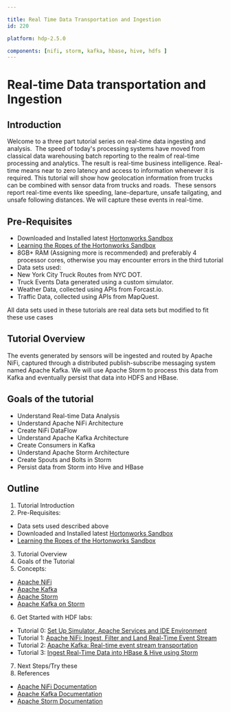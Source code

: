 ```yaml
---

title: Real Time Data Transportation and Ingestion
id: 220

platform: hdp-2.5.0

components: [nifi, storm, kafka, hbase, hive, hdfs ]
---
```



# Real-time Data transportation and Ingestion

## Introduction

Welcome to a three part tutorial series on real-time data ingesting and analysis.  The speed of today's processing systems have moved from classical data warehousing batch reporting to the realm of real-time processing and analytics. The result is real-time business intelligence. Real-time means near to zero latency and access to information whenever it is required. This tutorial will show how geolocation information from trucks can be combined with sensor data from trucks and roads.  These sensors report real-time events like speeding, lane-departure, unsafe tailgating, and unsafe following distances. We will capture these events in real-time.

## Pre-Requisites

*  Downloaded and Installed latest [Hortonworks Sandbox](http://hortonworks.com/products/hortonworks-sandbox/#install)
*  [Learning the Ropes of the Hortonworks Sandbox](http://hortonworks.com/hadoop-tutorial/learning-the-ropes-of-the-hortonworks-sandbox/)
*   8GB+ RAM (Assigning more is recommended) and preferably 4 processor cores, otherwise you may encounter errors in the third tutorial
*   Data sets used:
  *   New York City Truck Routes from NYC DOT.
  *   Truck Events Data generated using a custom simulator.
  *   Weather Data, collected using APIs from Forcast.io.
  *   Traffic Data, collected using APIs from MapQuest.

All data sets used in these tutorials are real data sets but modified to fit these use cases

## Tutorial Overview

The events generated by sensors will be ingested and routed by Apache NiFi, captured through a distributed publish-subscribe messaging system named Apache Kafka. We will use Apache Storm to process this data from Kafka and eventually persist that data into HDFS and HBase.

## Goals of the tutorial

*   Understand Real-time Data Analysis
*   Understand Apache NiFi Architecture
*   Create NiFi DataFlow
*   Understand Apache Kafka Architecture
*   Create Consumers in Kafka
*   Understand Apache Storm Architecture
*   Create Spouts and Bolts in Storm
*   Persist data from Storm into Hive and HBase

## Outline

1.  Tutorial Introduction
2.  Pre-Requisites:
  -  Data sets used described above
  -  Downloaded and Installed latest [Hortonworks Sandbox](http://hortonworks.com/products/hortonworks-sandbox/#install)
  -  [Learning the Ropes of the Hortonworks Sandbox](http://hortonworks.com/hadoop-tutorial/learning-the-ropes-of-the-hortonworks-sandbox/)
3.  Tutorial Overview
4.  Goals of the Tutorial
5.  Concepts:
  -  [Apache NiFi](http://hortonworks.com/hadoop-tutorial/realtime-event-processing-nifi-kafka-storm#section_2)
  -  [Apache Kafka](http://hortonworks.com/hadoop-tutorial/realtime-event-processing-nifi-kafka-storm#section_2)
  -  [Apache Storm](http://hortonworks.com/hadoop-tutorial/realtime-event-processing-nifi-kafka-storm#section_2)
  -  [Apache Kafka on Storm](http://hortonworks.com/hadoop-tutorial/realtime-event-processing-nifi-kafka-storm#section_2)
6.  Get Started with HDF labs:
  - Tutorial 0: [Set Up Simulator, Apache Services and IDE Environment](http://hortonworks.com/hadoop-tutorial/realtime-event-processing-nifi-kafka-storm#section_3)
  - Tutorial 1: [Apache NiFi: Ingest, Filter and Land Real-Time Event Stream](http://hortonworks.com/hadoop-tutorial/realtime-event-processing-nifi-kafka-storm#section_4)
  - Tutorial 2: [Apache Kafka: Real-time event stream transportation](http://hortonworks.com/hadoop-tutorial/realtime-event-processing-nifi-kafka-storm#section_5)
  - Tutorial 3: [Ingest Real-Time Data into HBase & Hive using Storm](http://hortonworks.com/hadoop-tutorial/realtime-event-processing-nifi-kafka-storm#section_6)
7.  Next Steps/Try these
8.  References
  -  [Apache NiFi Documentation](https://nifi.apache.org/docs.html)
  -  [Apache Kafka Documentation](http://kafka.apache.org/documentation.html)
  -  [Apache Storm Documentation](http://storm.apache.org/releases/1.0.0/index.html)
